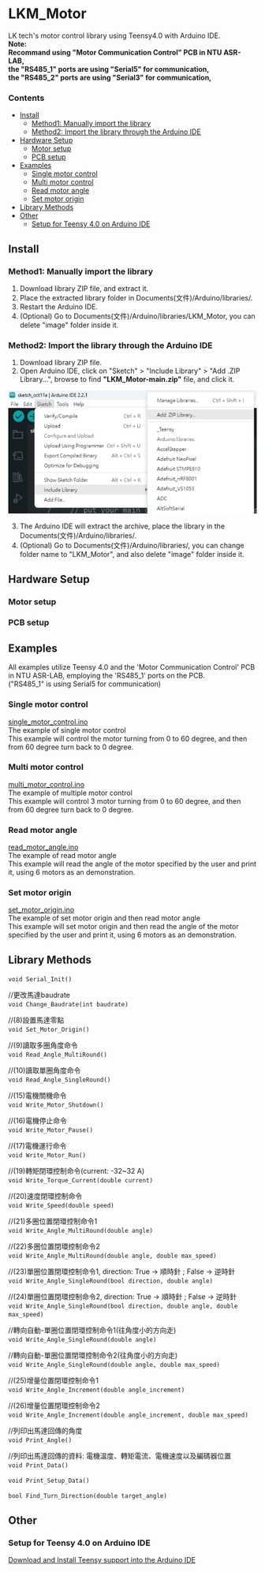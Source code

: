 # LKM_Motor
LK tech's motor control library using Teensy4.0 with Arduino IDE.  
**Note:  
Recommand using "Motor Communication Control" PCB in NTU ASR-LAB,  
the "RS485_1" ports are using "Serial5" for communication,  
the "RS485_2" ports are using "Serial3" for communication,**

### Contents
* [Install](#install)
  * [Method1: Manually import the library](#method1-manually-import-the-library)
  * [Method2: Import the library through the Arduino IDE](#method2-import-the-library-through-the-arduino-ide)
* [Hardware Setup](#hardware-setup)
  * [Motor setup](#motor-setup)
  * [PCB setup](#pcb-setup)
* [Examples](#examples)
  * [Single motor control](#single-motor-control)
  * [Multi motor control](#multi-motor-control)
  * [Read motor angle](#read-motor-angle)
  * [Set motor origin](#set-motor-origin)
* [Library Methods](#library-methods)
* [Other](#other)
  * [Setup for Teensy 4.0 on Arduino IDE](#setup-for-teensy-40-on-arduino-ide)
  
## Install
### Method1: Manually import the library

1. Download library ZIP file, and extract it.
2. Place the extracted library folder in Documents(文件)/Arduino/libraries/.
3. Restart the Arduino IDE.
4. (Optional) Go to Documents(文件)/Arduino/libraries/LKM_Motor, you can delete "image" folder inside it.

### Method2: Import the library through the Arduino IDE

1. Download library ZIP file.
2. Open Arduino IDE, click on "Sketch" > "Include Library" > "Add .ZIP Library…", browse to find **"LKM_Motor-main.zip"** file, and click it.

<p align="center">
 <img src="https://github.com/HaoYuLiu0725/LKM_Motor/blob/main/image/import_library_with_zip.png" width="523" height="250">
</p>

3. The Arduino IDE will extract the archive, place the library in the Documents(文件)/Arduino/libraries/.
4. (Optional) Go to Documents(文件)/Arduino/libraries/, you can change folder name to "LKM_Motor", and also delete "image" folder inside it.

## Hardware Setup
### Motor setup

### PCB setup

## Examples
All examples utilize Teensy 4.0 and the 'Motor Communication Control' PCB in NTU ASR-LAB, employing the 'RS485_1' ports on the PCB.  
("RS485_1" is using Serial5 for communication)  
### Single motor control
[single_motor_control.ino](examples/single_motor_control/single_motor_control.ino)  
The example of single motor control  
This example will control the motor turning from 0 to 60 degree, and then from 60 degree turn back to 0 degree.  

### Multi motor control
[multi_motor_control.ino](examples/multi_motor_control/multi_motor_control.ino)  
The example of multiple motor control  
This example will control 3 motor turning from 0 to 60 degree, and then from 60 degree turn back to 0 degree.  

### Read motor angle
[read_motor_angle.ino](examples/read_motor_angle/read_motor_angle.ino)  
The example of read motor angle   
This example will read the angle of the motor specified by the user and print it, using 6 motors as an demonstration.  

### Set motor origin
[set_motor_origin.ino](examples/set_motor_origin/set_motor_origin.ino)  
The example of set motor origin and then read motor angle  
This example will set motor origin and then read the angle of the motor specified by the user and print it, using 6 motors as an demonstration.  

## Library Methods
`void Serial_Init()`

//更改馬達baudrate  
`void Change_Baudrate(int baudrate)`

//(8)設置馬達零點  
`void Set_Motor_Origin()`

//(9)讀取多圈角度命令  
`void Read_Angle_MultiRound()`

//(10)讀取單圈角度命令  
`void Read_Angle_SingleRound()`

//(15)電機關機命令  
`void Write_Motor_Shutdown()`

//(16)電機停止命令  
`void Write_Motor_Pause()`

//(17)電機運行命令  
`void Write_Motor_Run()`

//(19)轉矩閉環控制命令(current: -32~32 A)  
`void Write_Torque_Current(double current)`

//(20)速度閉環控制命令  
`void Write_Speed(double speed)`

//(21)多圈位置閉環控制命令1  
`void Write_Angle_MultiRound(double angle)`

//(22)多圈位置閉環控制命令2  
`void Write_Angle_MultiRound(double angle, double max_speed)`

//(23)單圈位置閉環控制命令1, direction: True -> 順時針 ; False -> 逆時針  
`void Write_Angle_SingleRound(bool direction, double angle)`

//(24)單圈位置閉環控制命令2, direction: True -> 順時針 ; False -> 逆時針  
`void Write_Angle_SingleRound(bool direction, double angle, double max_speed)`

//轉向自動-單圈位置閉環控制命令1(往角度小的方向走)  
`void Write_Angle_SingleRound(double angle)`

//轉向自動-單圈位置閉環控制命令2(往角度小的方向走)  
`void Write_Angle_SingleRound(double angle, double max_speed)`

//(25)增量位置閉環控制命令1  
`void Write_Angle_Increment(double angle_increment)`

//(26)增量位置閉環控制命令2  
`void Write_Angle_Increment(double angle_increment, double max_speed)`

//列印出馬達回傳的角度  
`void Print_Angle()`

//列印出馬達回傳的資料: 電機溫度、轉矩電流、電機速度以及編碼器位置  
`void Print_Data()`

`void Print_Setup_Data()`

`bool Find_Turn_Direction(double target_angle)`

## Other
### Setup for Teensy 4.0 on Arduino IDE
[Download and Install Teensy support into the Arduino IDE](https://www.pjrc.com/teensy/td_download.html)

